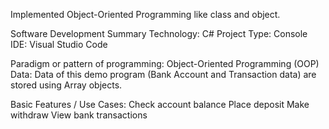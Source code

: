 
Implemented Object-Oriented Programming like class and object.

Software Development Summary
Technology: C#
Project Type: Console
IDE: Visual Studio Code

Paradigm or pattern of programming: Object-Oriented Programming (OOP)
Data: Data of this demo program (Bank Account and Transaction data) are stored using Array objects. 

 Basic Features / Use Cases:
 Check account balance
 Place deposit
 Make withdraw
 View bank transactions
